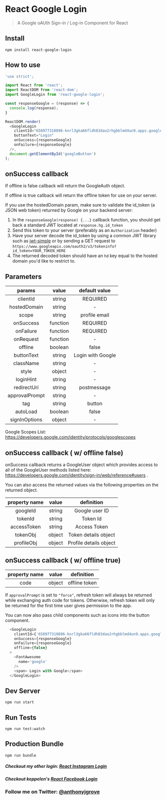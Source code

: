 # React Google Login

> A Google oAUth Sign-in / Log-in Component for React


## Install
```
npm install react-google-login

```
## How to use
```js
'use strict';

import React from 'react';
import ReactDOM from 'react-dom';
import GoogleLogin from 'react-google-login';

const responseGoogle = (response) => {
  console.log(response);
}

ReactDOM.render(
  <GoogleLogin
    clientId="658977310896-knrl3gka66fldh83dao2rhgbblmd4un9.apps.googleusercontent.com"
    buttonText="Login"
    onSuccess={responseGoogle}
    onFailure={responseGoogle}
  />,
  document.getElementById('googleButton')
);
```
## onSuccess callback

If offline is false callback will return the GoogleAuth object.

If offline is true callback will return the offline token for use on your server.

If you use the hostedDomain param, make sure to validate the id_token (a JSON web token) returned by Google on your backend server:
 1. In the `responseGoogle(response) {...}` callback function, you should get back a standard JWT located at `response.hg.id_token`
 2. Send this token to your server (preferably as an `Authorization` header)
 3. Have your server decode the id_token by using a common JWT library such as [jwt-simple](https://github.com/hokaccha/node-jwt-simple) or by sending a GET request to `https://www.googleapis.com/oauth2/v3/tokeninfo?id_token=YOUR_TOKEN_HERE`
 4. The returned decoded token should have an `hd` key equal to the hosted domain you'd like to restrict to.

## Parameters

|    params    |   value  |             default value            |
|:------------:|:--------:|:------------------------------------:|
|    clientId  |  string  |               REQUIRED               |
| hostedDomain |  string  |                   -                  |
|     scope    |  string  |             profile email            |
|   onSuccess  | function |               REQUIRED               |
|   onFailure  | function |               REQUIRED               |
|   onRequest  | function |                   -                  |
|    offline   |  boolean |                 false                |
|   buttonText |  string  |             Login with Google        |
|   className  |  string  |                   -                  |
|    style     |  object  |                   -                  |
|   loginHint  |  string  |                   -                  |
| redirectUri  |  string  |              postmessage             |
|approvalPrompt|  string  |                   -                  |
|     tag      |  string  |                button                |
|   autoLoad   |  boolean |                 false                |
|signInOptions |  object |                   -                  |

Google Scopes List: https://developers.google.com/identity/protocols/googlescopes

## onSuccess callback ( w/ offline false)

onSuccess callback returns a GoogleUser object which provides access 
to all of the GoogleUser methods listed here: https://developers.google.com/identity/sign-in/web/reference#users .

You can also access the returned values via the following properties on the returned object.

| property name |  value   |             definition               |
|:-------------:|:--------:|:------------------------------------:|
|   googleId    |  string  |           Google user ID             |
|   tokenId     |  string  |              Token Id                |
|  accessToken  |  string  |            Access Token              |
|   tokenObj    |  object  |        Token details object          |
|  profileObj   |  object  |        Profile details object        |

## onSuccess callback ( w/ offline true)

| property name |  value   |             definition               |
|:-------------:|:--------:|:------------------------------------:|
|    code       |  object  |           offline token              |

If `approvalPrompt` is set to `"force"`, refresh token will always be returned while exchanging auth code for tokens. 
Otherwise, refresh token will only be returned for the first time user gives permission to the app.

You can now also pass child components such as icons into the button component.
```js
  <GoogleLogin
    clientId={'658977310896-knrl3gka66fldh83dao2rhgbblmd4un9.apps.googleusercontent.com'}
    onSuccess={responseGoogle}
    onFailure={responseGoogle}
    offline={false}
  >
    <FontAwesome
      name='google'
    />
    <span> Login with Google</span>
  </GoogleLogin>

```


## Dev Server
```
npm run start

```
## Run Tests
```
npm run test:watch

```

## Production Bundle
```
npm run bundle
```

##### Checkout my other login: [React Instagram Login](https://github.com/anthonyjgrove/react-instagram-login)

##### Checkout keppelen's [React Facebook Login](https://github.com/keppelen/react-facebook-login)

### Follow me on Twitter: [@anthonyjgrove](https://twitter.com/anthonyjgrove)
